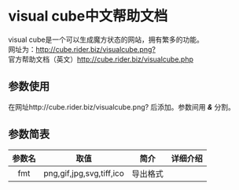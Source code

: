 # visual cube中文帮助文档
visual cube是一个可以生成魔方状态的网站，拥有繁多的功能。  
网址为：<http://cube.rider.biz/visualcube.png?>  
官方帮助文档（英文）<http://cube.rider.biz/visualcube.php>
## 参数使用
在网址http://cube.rider.biz/visualcube.png? 后添加。参数间用 ***&*** 分割。  
## 参数简表
|参数名|取值|简介|详细介绍|
|:----:|:----:|:----:|:----|
|fmt|png,gif,jpg,svg,tiff,ico|导出格式| |
